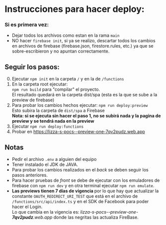 # Instrucciones para hacer deploy:
### Si es primera vez:
  * Dejar todos los archivos como estan en la rama `main`
  * NO hacer `firebase init`, si ya se realizo, descartar todos los cambios en archivos de firebase (firebase.json, firestore.rules, etc.) ya que se sobre-escribieron y no apuntan correctamente.

## Seguir los pasos:
  0. Ejecutar `npm init` en la carpeta `/` y en la de `/functions`
  1. En la carpeta root ejecutar: <br>`npm run build` para "compilar" el proyecto. <br>
  El resultado quedará en la carpeta dist/spa (esta es la que se sube a la preview de firebase)
  2. Para probar los cambios hechos ejecutar: `npm run deploy:preview` <br> Esto subira la carpeta de `dist/spa` a Firebase<br><b>Nota: si se ejecuta sin hacer el paso 1, no se subirá nada y la pagina de preview y se tendrá nada en la preview</b>
  3. Ejecutar `npm run deploy:functions`
  4. Probar en <a href='https://lizza-s-pocs--preview-one-7qv2pudz.web.app'>https://lizza-s-pocs--preview-one-7qv2pudz.web.app</a>

## Notas
* Pedir el archivo `.env` a alguien del equipo
* Tener instalado el JDK de JAVA.
* Para probar los cambios realizados en el <i>back</i> se deben seguir los pasos anteriores.
* Para hacer pruebas de <i>front</i> se debe de ejecutar con los emuladores de firebase con `npm run dev` y en otra terminal ejecutar `npm run emulate`.
* <b>Las previews tienen 7 días de vigencia </b> por lo que hay que actualizar la constante `OAUTH_REDIRECT_URI_TEST` que está en el archivo de `/functions/src/api/index.ts` y en el SDK de Facebook para poder hacer el Login.<br>
Lo que cambia en la vigencia es: <i>lizza-s-pocs--preview-one-<b>7qv2pudz</b>.web.app</i> donde las negritas las actualiza FireBase.
